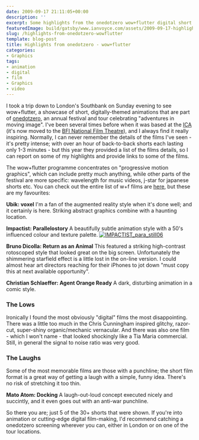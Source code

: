 ```yaml
---
date: 2009-09-17 21:11:05+00:00
description: ''
excerpt: Some highlights from the onedotzero wow+flutter digital short film festival.
featuredImage: build/gatsby/www.ianvoyce.com/assets/2009-09-17-highlights-from-onedotzero-wowflutter_IMPACTIST_para_still06-300x127.jpg
slug: /highlights-from-onedotzero-wowflutter
template: blog-post
title: Highlights from onedotzero - wow+flutter
categories:
- Graphics
tags:
- animation
- digital
- film
- Graphics
- video
---
```


I took a trip down to London's Southbank on Sunday evening to see wow+flutter, a showcase of short, digitally-themed animations that are part of [onedotzero](http://www.onedotzero.com), an annual festival and tour celebrating "adventures in moving image". I've been several times before when it was based at the [ICA](http://www.ica.org.uk/) (it's now moved to the [BFI National Film Theatre](http://www.bfi.org.uk/whatson/bfi_southbank)), and I always find it really inspiring. Normally, I can never remember the details of the films I've seen - it's pretty intense; with over an hour of back-to-back shorts each lasting only 1-3 minutes - but this year they provided a list of the films details, so I can report on some of my highlights and provide links to some of the films.

 <!-- more -->

The wow+flutter programme concentrates on "progressive motion graphics", which can include pretty much anything, while other parts of the festival are more specific: wavelength for music videos, j-star for japanese shorts etc. You can check out the entire list of w+f films are [here](http://www.onedotzero.com/programme.php?id=373&event=31216), but these are my favourites:

**Ubik: voxel**
I'm a fan of the augmented reality style when it's done well; and it certainly is here. Striking abstract graphics combine with a haunting location.


**Impactist: Parallelostory**
A beautifully subtle animation style with a 50's influenced colour and texture palette.
[![IMPACTIST_para_still06](build/gatsby/www.ianvoyce.com/assets/2009-09-17-highlights-from-onedotzero-wowflutter_IMPACTIST_para_still06-300x127.jpg)](http://www.impactist.com/projectpages/parallelostory/IMP_storyqt.html)
  




**Bruno Dicolla: Return as an Animal**
This featured a striking high-contrast rotoscoped style that looked great on the big screen. Unfortunately the shimmering starfield effect is a little lost in the on-line version. I could almost hear art directors reaching for their iPhones to jot down "must copy this at next available opportunity".


**Christian Schlaeffer: Agent Orange Ready**
A dark, disturbing animation in a comic style.




### The Lows


Ironically I found the most obviously "digital" films the most disappointing. There was a little too much in the Chris Cunningham inspired glitchy, razor-cut, super-shiny organic/mechanic vernacular. And there was also one film - which I won't name - that looked shockingly like a Tia Maria commercial. Still, in general the signal to noise ratio was very good.



### The Laughs


Some of the most memorable films are those with a punchline; the short film format is a great way of getting a laugh with a simple, funny idea. There's no risk of stretching it too thin.

**Mato Atom: Docking**
A laugh-out-loud concept executed nicely and succintly, and it even goes out with an anti-war punchline.


So there you are; just 5 of the 30+ shorts that were shown. If you're into animation or cutting-edge digital film-making, I'd recommend catching a onedotzero screening wherever you can, either in London or on one of the tour locations.
